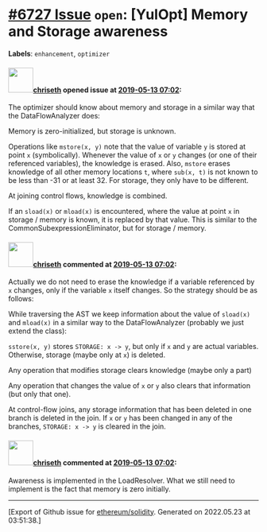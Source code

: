 # [\#6727 Issue](https://github.com/ethereum/solidity/issues/6727) `open`: [YulOpt] Memory and Storage awareness
**Labels**: `enhancement`, `optimizer`


#### <img src="https://avatars.githubusercontent.com/u/9073706?v=4" width="50">[chriseth](https://github.com/chriseth) opened issue at [2019-05-13 07:02](https://github.com/ethereum/solidity/issues/6727):

The optimizer should know about memory and storage in a similar way that the DataFlowAnalyzer does:

Memory is zero-initialized, but storage is unknown.

Operations like `mstore(x, y)` note that the value of variable `y` is stored at point `x` (symbolically). Whenever the value of `x` or `y` changes (or one of their referenced variables), the knowledge is erased. Also, `mstore` erases knowledge of all other memory locations `t`, where `sub(x, t)` is not known to be less than -31 or at least 32. For storage, they only have to be different.

At joining control flows, knowledge is combined.

If an `sload(x)` or `mload(x)` is encountered, where the value at point `x` in storage / memory is known, it is replaced by that value. This is similar to the CommonSubexpressionEliminator, but for storage / memory.

#### <img src="https://avatars.githubusercontent.com/u/9073706?v=4" width="50">[chriseth](https://github.com/chriseth) commented at [2019-05-13 07:02](https://github.com/ethereum/solidity/issues/6727#issuecomment-493934531):

Actually we do not need to erase the knowledge if a variable referenced by `x` changes, only if the variable `x` itself changes. So the strategy should be as follows:

While traversing the AST we keep information about the value of `sload(x)` and `mload(x)` in a similar way to the DataFlowAnalyzer (probably we just extend the class):

`sstore(x, y)` stores `STORAGE: x -> y`, but only if `x` and `y` are actual variables. Otherwise, storage (maybe only at `x`) is deleted.

Any operation that modifies storage clears knowledge (maybe only a part)

Any operation that changes the value of `x` or `y` also clears that information (but only that one).

At control-flow joins, any storage information that has been deleted in one branch is deleted in the join. If `x` or `y` has been changed in any of the branches, `STORAGE: x -> y` is cleared in the join.

#### <img src="https://avatars.githubusercontent.com/u/9073706?v=4" width="50">[chriseth](https://github.com/chriseth) commented at [2019-05-13 07:02](https://github.com/ethereum/solidity/issues/6727#issuecomment-526220260):

Awareness is implemented in the LoadResolver. What we still need to implement is the fact that memory is zero initially.


-------------------------------------------------------------------------------



[Export of Github issue for [ethereum/solidity](https://github.com/ethereum/solidity). Generated on 2022.05.23 at 03:51:38.]
